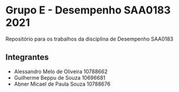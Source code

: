 # Grupo E - Desempenho SAA0183 2021
Repositório para os trabalhos da disciplina de Desempenho SAA0183

## Integrantes
- Alessandro Melo de Oliveira 10788662
- Guilherme Beppu de Souza 10696681
- Abner Micael de Paula Souza 10788676

